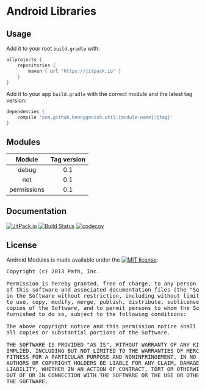 Android Libraries
===






Usage
---

Add it to your root `build.gradle` with:
```gradle
allprojects {
    repositories {
        maven { url "https://jitpack.io" }
    }
}
```

Add it to your app `build.gradle` with the correct module and the latest tag version:
```gradle
dependencies {
    compile 'com.github.bennygenish.util:{module-name}:{tag}'
}
```




Modules
---
| Module          | Tag version   |
|:---------------:|:-------------:|
| debug           | 0.1           |
| net             | 0.1           |
| permissions     | 0.1           |





Documentation
---
[![JitPack.io](https://jitpack.io/v/bennygenish/util.svg)](https://jitpack.io/#bennygenish/util)
[![Build Status](https://travis-ci.org/bennygenish/util.svg?branch=master)](https://travis-ci.org/bennygenish/util)
[![codecov](https://codecov.io/gh/bennygenish/util/branch/0.1/graph/badge.svg)](https://codecov.io/gh/bennygenish/util)





License
---
Android Modules is made available under the [![MIT license](https://img.shields.io/badge/License-MIT-yellow.svg)](http://opensource.org/licenses/MIT):

<pre>
Copyright (c) 2013 Path, Inc.

Permission is hereby granted, free of charge, to any person obtaining a copy
of this software and associated documentation files (the "Software"), to deal
in the Software without restriction, including without limitation the rights
to use, copy, modify, merge, publish, distribute, sublicense, and/or sell
copies of the Software, and to permit persons to whom the Software is
furnished to do so, subject to the following conditions:

The above copyright notice and this permission notice shall be included in
all copies or substantial portions of the Software.

THE SOFTWARE IS PROVIDED "AS IS", WITHOUT WARRANTY OF ANY KIND, EXPRESS OR
IMPLIED, INCLUDING BUT NOT LIMITED TO THE WARRANTIES OF MERCHANTABILITY,
FITNESS FOR A PARTICULAR PURPOSE AND NONINFRINGEMENT. IN NO EVENT SHALL THE
AUTHORS OR COPYRIGHT HOLDERS BE LIABLE FOR ANY CLAIM, DAMAGES OR OTHER
LIABILITY, WHETHER IN AN ACTION OF CONTRACT, TORT OR OTHERWISE, ARISING FROM,
OUT OF OR IN CONNECTION WITH THE SOFTWARE OR THE USE OR OTHER DEALINGS IN
THE SOFTWARE.
</pre>
